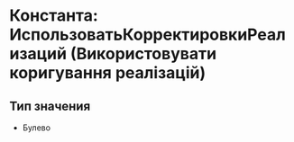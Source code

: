 ﻿# Константа: ИспользоватьКорректировкиРеализаций (Використовувати коригування реалізацій)

## Тип значения

- Булево

